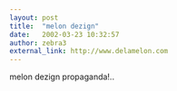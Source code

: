 ```yaml
---
layout: post
title:  "melon dezign"
date:   2002-03-23 10:32:57
author: zebra3
external_link: http://www.delamelon.com
---
```

melon dezign propaganda\!..


